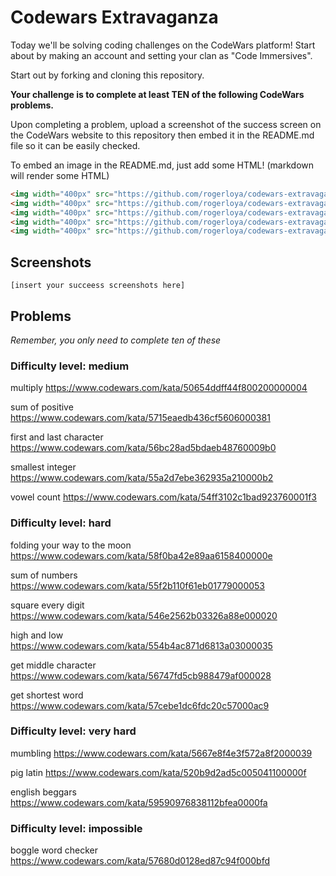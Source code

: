 # Codewars Extravaganza

Today we'll be solving coding challenges on the CodeWars platform! Start about by making an account and setting your clan as "Code Immersives". 

Start out by forking and cloning this repository.

**Your challenge is to complete at least TEN of the following CodeWars problems.** 

Upon completing a problem, upload a screenshot of the success screen on the CodeWars website to this repository then embed it in the README.md file so it can be easily checked.

To embed an image in the README.md, just add some HTML! (markdown will render some HTML)

```html
<img width="400px" src="https://github.com/rogerloya/codewars-extravaganza/blob/main/Screen%20Shot%202021-09-30%20at%2018.59.30.png?raw=true" />
<img width="400px" src="https://github.com/rogerloya/codewars-extravaganza/blob/main/Screen%20Shot%202021-09-30%20at%2019.38.05.png?raw=true" />
<img width="400px" src="https://github.com/rogerloya/codewars-extravaganza/blob/main/Screen%20Shot%202021-09-30%20at%2019.44.53.png?raw=true" />
<img width="400px" src="https://github.com/rogerloya/codewars-extravaganza/blob/main/Screen%20Shot%202021-09-30%20at%2019.50.38.png?raw=true" />
<img width="400px" src="https://github.com/rogerloya/codewars-extravaganza/blob/main/Screen%20Shot%202021-09-30%20at%2022.16.51.png?raw=true" />
```

## Screenshots

```[insert your succeess screenshots here]```

## Problems

_Remember, you only need to complete ten of these_

### Difficulty level: medium

multiply
https://www.codewars.com/kata/50654ddff44f800200000004

sum of positive
https://www.codewars.com/kata/5715eaedb436cf5606000381

first and last character
https://www.codewars.com/kata/56bc28ad5bdaeb48760009b0

smallest integer
https://www.codewars.com/kata/55a2d7ebe362935a210000b2

vowel count
https://www.codewars.com/kata/54ff3102c1bad923760001f3

### Difficulty level: hard

folding your way to the moon
https://www.codewars.com/kata/58f0ba42e89aa6158400000e

sum of numbers
https://www.codewars.com/kata/55f2b110f61eb01779000053

square every digit
https://www.codewars.com/kata/546e2562b03326a88e000020

high and low
https://www.codewars.com/kata/554b4ac871d6813a03000035

get middle character
https://www.codewars.com/kata/56747fd5cb988479af000028

get shortest word
https://www.codewars.com/kata/57cebe1dc6fdc20c57000ac9

### Difficulty level: very hard

mumbling
https://www.codewars.com/kata/5667e8f4e3f572a8f2000039

pig latin
https://www.codewars.com/kata/520b9d2ad5c005041100000f

english beggars
https://www.codewars.com/kata/59590976838112bfea0000fa

### Difficulty level: impossible

boggle word checker
https://www.codewars.com/kata/57680d0128ed87c94f000bfd
